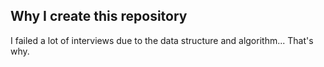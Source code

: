 ## Why I create this repository

I failed a lot of interviews due to the data structure and algorithm... That's why. 